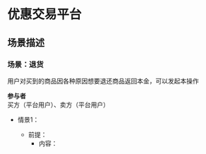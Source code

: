 # 优惠交易平台

## 场景描述

### 场景：退货

用户对买到的商品因各种原因想要退还商品返回本金，可以发起本操作

**参与者**  
买方（平台用户）、卖方（平台用户）

- 情景1： 

    - 前提： 
        - 内容：
       
